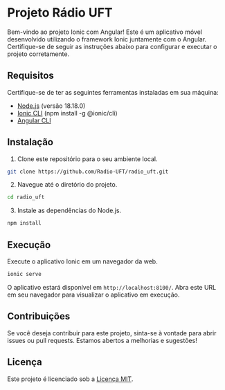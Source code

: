# Projeto Rádio UFT

Bem-vindo ao projeto Ionic com Angular! Este é um aplicativo móvel desenvolvido utilizando o framework Ionic juntamente com o Angular. Certifique-se de seguir as instruções abaixo para configurar e executar o projeto corretamente.

## Requisitos

Certifique-se de ter as seguintes ferramentas instaladas em sua máquina:

- [Node.js](https://nodejs.org/) (versão 18.18.0)
- [Ionic CLI](https://ionicframework.com/docs/cli) (npm install -g @ionic/cli)
- [Angular CLI](https://angular.io/cli)

## Instalação

1. Clone este repositório para o seu ambiente local.

```bash
git clone https://github.com/Radio-UFT/radio_uft.git
```

2. Navegue até o diretório do projeto.

```bash
cd radio_uft
```

3. Instale as dependências do Node.js.

```bash
npm install
```

## Execução

Execute o aplicativo Ionic em um navegador da web.

```bash
ionic serve
```

O aplicativo estará disponível em `http://localhost:8100/`. Abra este URL em seu navegador para visualizar o aplicativo em execução.

## Contribuições

Se você deseja contribuir para este projeto, sinta-se à vontade para abrir issues ou pull requests. Estamos abertos a melhorias e sugestões!

## Licença

Este projeto é licenciado sob a [Licença MIT](LICENSE.md).
